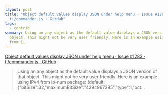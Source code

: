 ```yaml
---
layout: post
title: "Object default values display JSON under help menu · Issue #1283 ·
  tj/commander.js · GitHub"
tags:
  - contrib
summary: Using an any object as the default value displays a JSON version of that
  object. This might not be very user friendly. Here is an example using IPv4
  from i…
---
```


[Object default values display JSON under help menu · Issue #1283 · tj/commander.js · GitHub](https://github.com/tj/commander.js/issues/1283)

<blockquote><p>
Using an any object as the default value displays a JSON version of that object. This might not be very user friendly. Here is an example using IPv4 from ip-num package: (default: {"bitSize":32,"maximumBitSize":"4294967295","type":1,"oct...
</p></blockquote>
